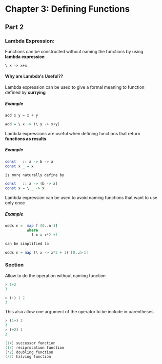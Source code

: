 # Chapter 3: Defining Functions

## Part 2

### Lambda Expression:

Functions can be constructed without naming the functions by using **lambda expression**
```
\ x -> x+x
```

#### Why are Lambda's Useful??
Lambda expression can be used to give a formal meaning to function defined by **currying**

##### Example

```Haskell
add x y = x + y

add = \ x -> (\ y -> x+y)
```

Lambda expressions are useful when defining functions that return **functions as results**

##### Example
```Haskell
const   :: a -> b -> a
const x _ = x

is more naturally define by

const   :: a -> (b -> a)
const x = \ _ -> x
```

Lambda expression can be used to avoid naming functions that want to use only once

##### Example
```Haskell
odds n =  map f [0..n-1]
          where
            f x = x*2 +1

can be simplified to

odds n = map (\ x -> x*2 + 1) [0..n-1]
```

### Section
Allow to do the operation without naming function

```Haskell
> 1+2
3

> (+) 1 2
3
```
This also allow one argument of the operator to be include in parentheses
```Haskell
> (1+) 2
3
> (+2) 1
3
```

```Haskell
(1+) successor function
(1/) reciprocation function
(*2) doubling function
(/2) halving function
```
